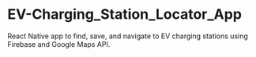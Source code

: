 # EV-Charging_Station_Locator_App
React Native app to find, save, and navigate to EV charging stations using Firebase and Google Maps API.
